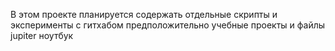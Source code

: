 В этом проекте планируется содержать отдельные скрипты и эксперименты с гитхабом предположительно учебные проекты и файлы jupiter ноутбук